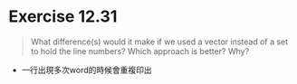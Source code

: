 # Exercise 12.31
> What difference(s) would it make if we used a vector instead of a set to hold the line numbers? Which approach is better? Why?
- 一行出現多次word的時候會重複印出